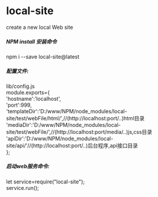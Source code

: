 # local-site
create a new local Web site<br>
##### NPM install 安装命令
npm i --save local-site@latest<br>
##### 配置文件:
lib/config.js<br>
module.exports={<br>
  'hostname':'localhost',<br>
  'port':999,<br>
  'templateDir':'D:/www/NPM/node_modules/local-site/test/webFile/html/',//(http://localhost:port/..)html目录<br>
  'mediaDir':'D:/www/NPM/node_modules/local-site/test/webFile/',//(http://localhost:port/media/..)js,css目录<br>
  'apiDir':'D:/www/NPM/node_modules/local-site/api/'//(http://localhost:port/..)后台程序,api接口目录<br>
};<br>
##### 启动web服务命令:
let service=require("local-site");<br>
service.run();
